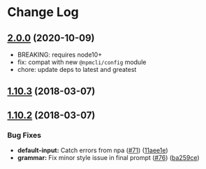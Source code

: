# Change Log

<a name="2.0.0"></a>
## [2.0.0](https://github.com/npm/init-package-json/compare/v1.10.3...v2.0.0) (2020-10-09)
* BREAKING: requires node10+
* fix: compat with new `@npmcli/config` module
* chore: update deps to latest and greatest

<a name="1.10.3"></a>
## [1.10.3](https://github.com/npm/init-package-json/compare/v1.10.2...v1.10.3) (2018-03-07)



<a name="1.10.2"></a>
## [1.10.2](https://github.com/npm/init-package-json/compare/v1.10.1...v1.10.2) (2018-03-07)


### Bug Fixes

* **default-input:** Catch errors from npa ([#71](https://github.com/npm/init-package-json/issues/71)) ([11aee1e](https://github.com/npm/init-package-json/commit/11aee1e))
* **grammar:** Fix minor style issue in final prompt ([#76](https://github.com/npm/init-package-json/issues/76)) ([ba259ce](https://github.com/npm/init-package-json/commit/ba259ce))
